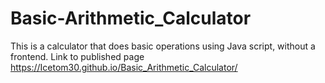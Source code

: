 # Basic-Arithmetic_Calculator


This is a calculator that does basic operations using Java script, without a frontend. Link to published page https://Icetom30.github.io/Basic_Arithmetic_Calculator/

